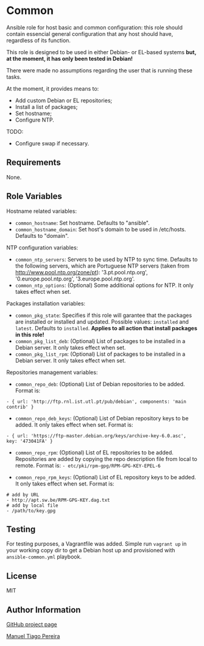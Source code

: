 Common
========

Ansible role for host basic and common configuration: this role should contain essencial general configuration that any host should have, regardless of its function.

This role is designed to be used in either Debian- or EL-based systems **but, at the moment, it has only been tested in Debian!**

There were made no assumptions regarding the user that is running these tasks.

At the moment, it provides means to:

* Add custom Debian or EL repositories;
* Install a list of packages;
* Set hostname;
* Configure NTP.

TODO:

* Configure swap if necessary.

Requirements
------------

None.

Role Variables
--------------

Hostname related variables:
* `common_hostname`: Set hostname. Defaults to "ansible".
* `common_hostname_domain`: Set host's domain to be used in /etc/hosts. Defaults to "domain".

NTP configuration variables:
* `common_ntp_servers`: Servers to be used by NTP to sync time. Defaults to the following servers, which are Portuguese NTP servers (taken from http://www.pool.ntp.org/zone/pt): '3.pt.pool.ntp.org', '0.europe.pool.ntp.org', '3.europe.pool.ntp.org'.
* `common_ntp_options`: (Optional) Some additional options for NTP. It only takes effect when set.

Packages installation variables:
* `common_pkg_state`: Specifies if this role will garantee that the packages are installed or installed and updated. Possible values: `installed` and `latest`. Defaults to `installed`. **Applies to all action that install packages in this role!**
* `common_pkg_list_deb`: (Optional) List of packages to be installed in a Debian server. It only takes effect when set.
* `common_pkg_list_rpm`: (Optional) List of packages to be installed in a Debian server. It only takes effect when set.

Repositories management variables:
* `common_repo_deb`: (Optional) List of Debian repositories to be added. Format is:
```
- { url: 'http://ftp.rnl.ist.utl.pt/pub/debian', components: 'main contrib' }
```
* `common_repo_deb_keys`: (Optional) List of Debian repository keys to be added. It only takes effect when set. Format is:
```
- { url: 'https://ftp-master.debian.org/keys/archive-key-6.0.asc', key: '473041FA' }
```

* `common_repo_rpm`: (Optional) List of EL repositories to be added. Repositories are added by copying the repo description file from local to remote. Format is:
```- etc/pki/rpm-gpg/RPM-GPG-KEY-EPEL-6```

* `common_repo_rpm_keys`: (Optional) List of EL repository keys to be added. It only takes effect when set. Format is:
```
# add by URL
- http://apt.sw.be/RPM-GPG-KEY.dag.txt
# add by local file
- /path/to/key.gpg
```

Testing
-------

For testing purposes, a Vagrantfile was added. Simple run ```vagrant up``` in your working copy dir to get a Debian host up and provisioned with ```ansible-common.yml``` playbook.

License
-------

MIT

Author Information
------------------

[GitHub project page](https://github.com/mtpereira/ansible-passenger)

[Manuel Tiago Pereira](http://mtpereira.github.io)
